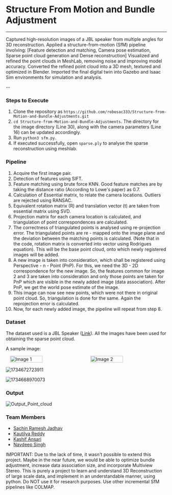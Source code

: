 # Structure From Motion and Bundle Adjustment

---

Captured high-resolution images of a JBL speaker from multiple angles for 3D reconstruction.
Applied a structure-from-motion (SfM) pipeline involving: [Feature detection and matching, Camera pose estimation, Sparse point cloud generation and Dense reconstruction]
Visualized and refined the point clouds in MeshLab, removing noise and improving model accuracy.
Converted the refined point cloud into a 3D mesh, textured and optimized in Blender.
Imported the final digital twin into Gazebo and Isaac Sim environments for simulation and analysis.

--

### Steps to Execute

1. Clone the repository as ```https://github.com/robosac333/Structure-from-Motion-and-Bundle-Adjustments.git```
2. ```cd Structure-from-Motion-and-Bundle-Adjustments```. The directory for the image directory (Line 30), along with the camera parameters (Line 16) can be updated accordingly.
3. Run ```python3 sfm.py```.
4. If executed successfully, open ```sparse.ply``` to analyse the sparse reconstruction using meshlab.

### Pipeline
1. Acquire the first image pair.
2. Detection of features using SIFT.
3. Feature matching using brute force KNN. Good feature matches are by taking the distance ratio (According to Lowe's paper) as 0.7.
4. Calculation of Essential matrix, to relate the camera locations. Outliers are rejected using RANSAC.
5. Equivalent rotation matrix (R) and translation vector (t) are taken from essential matrix using SVD.
6. Projection matrix for each camera location is calculated, and triangulation of point correspondences are calculated.
7. The correctness of triangulated points is analysed using re-projection error. The triangulated points are re - mapped onto the image plane and the deviation between the matching points is calculated. (Note that in the code, rotation matrix is converted into vector using Rodrigues equation). This will be the base point cloud, onto which newly registered images will be added.
8. A new image is taken into consideration, which shall be registered using Perspective - n - Point (PnP). For this, we need the 3D - 2D correspondence for the new image. So, the features common for image 2 and 3 are taken into consideration and only those points are taken for PnP which are visible in the newly added image (data association). After PnP, we get the world pose estimate of the image.
9. This image can now see new points, which were not there in original point cloud. So, triangulation is done for the same. Again the reprojection error is calculated.
10. Now, for each newly added image, the pipeline will repeat from step 8.

### Dataset

The dataset used is a JBL Speaker ([Link](https://drive.google.com/drive/folders/16r0MLKJSryVjavbvIiSIOnX3kfUCeG8_)). All the images have been used for obtaining the sparse point cloud.

A sample image:

<div style="display: flex; justify-content: space-around;">
  <img src="https://github.com/user-attachments/assets/d7f318a0-a1d2-4d0f-8a02-4abd00f62118" alt="Image 1" width="45%" />
  <img src="https://github.com/user-attachments/assets/8a6898d6-74ca-416e-8e62-b8d435dde0ba" alt="Image 2" width="45%" />
</div>

![1734672723911](https://github.com/user-attachments/assets/45287d0f-4a5e-42aa-beaa-3aecf3b7df3f)

![1734668970073](https://github.com/user-attachments/assets/e4b1184e-af64-4c5a-b752-a27b4c2b4cec)

### Output

![Output_Point_cloud](Result/sfm.gif)


### Team Members

* [Sachin Ramesh Jadhav](https://github.com/robosac333)
* [Kautilya Reddy](https://github.com/1412kauti)
* [Kashif Ansari](https://github.com/kashifansaricodes)
* [Navdeep Singh](https://github.com/syzygy21)

IMPORTANT: Due to the lack of time, it wasn't possible to extend this project. Maybe in the near future, we would be able to optimize bundle adjustment, increase data association size, and incorporate Multiview Stereo. This is purely a project to learn and understand 3D Reconstruction of large scale data, and implement in an understandable manner, using python. Do NOT use it for research purposes. Use other incremental SfM pipelines like COLMAP.
